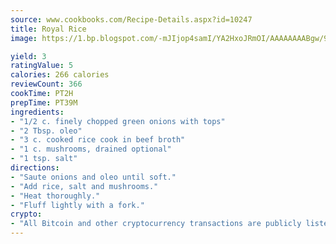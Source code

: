 ```yaml
---
source: www.cookbooks.com/Recipe-Details.aspx?id=10247
title: Royal Rice
image: https://1.bp.blogspot.com/-mJIjop4samI/YA2HxoJRmOI/AAAAAAAABgw/9Q6cN5purxQQ0M3111-VxRXtHYk4x987wCLcBGAsYHQ/s320/19.png

yield: 3
ratingValue: 5
calories: 266 calories
reviewCount: 366
cookTime: PT2H
prepTime: PT39M
ingredients:
- "1/2 c. finely chopped green onions with tops"
- "2 Tbsp. oleo"
- "3 c. cooked rice cook in beef broth"
- "1 c. mushrooms, drained optional"
- "1 tsp. salt"
directions:
- "Saute onions and oleo until soft."
- "Add rice, salt and mushrooms."
- "Heat thoroughly."
- "Fluff lightly with a fork."
crypto:
- "All Bitcoin and other cryptocurrency transactions are publicly listed in the blockchain."
---
```

